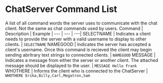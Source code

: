 # ChatServer Command List 

A list of all command words the server uses to communicate with the chat client. Not the same as chat commands used by users.
Command | Description | Example
| --- | --- | ---|
SELECTNAME | Indicates a client needs to provide the server with a valid username to display to other clients. | `SELECTNAME` 
NAMEGOOD | Indicates the server has accepted a client's username. Once this command is recieved the client may begin sending abritrary text strings to connected clients. | `NAMEGOOD`
MESSAGE | Indicates a message from either the server or another client. The attached message should be displayed to the user. | `MESSAGE Hello Frank`
WHOTHERE | Informs the client who is connected to the ChatServer | `WHOTHERE Erika,Billy,Carl,Megatron,Sam`